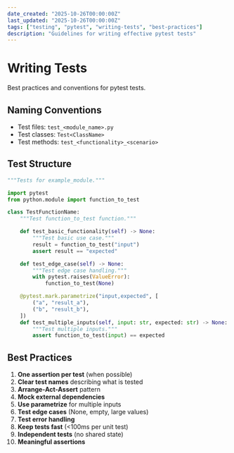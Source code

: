 ```yaml
---
date_created: "2025-10-26T00:00:00Z"
last_updated: "2025-10-26T00:00:00Z"
tags: ["testing", "pytest", "writing-tests", "best-practices"]
description: "Guidelines for writing effective pytest tests"
---
```

# Writing Tests

Best practices and conventions for pytest tests.

## Naming Conventions

- Test files: `test_<module_name>.py`
- Test classes: `Test<ClassName>`
- Test methods: `test_<functionality>_<scenario>`

## Test Structure

```python
"""Tests for example_module."""

import pytest
from python.module import function_to_test

class TestFunctionName:
    """Test function_to_test function."""

    def test_basic_functionality(self) -> None:
        """Test basic use case."""
        result = function_to_test("input")
        assert result == "expected"

    def test_edge_case(self) -> None:
        """Test edge case handling."""
        with pytest.raises(ValueError):
            function_to_test(None)

    @pytest.mark.parametrize("input,expected", [
        ("a", "result_a"),
        ("b", "result_b"),
    ])
    def test_multiple_inputs(self, input: str, expected: str) -> None:
        """Test multiple inputs."""
        assert function_to_test(input) == expected
```

## Best Practices

1. **One assertion per test** (when possible)
2. **Clear test names** describing what is tested
3. **Arrange-Act-Assert** pattern
4. **Mock external dependencies**
5. **Use parametrize** for multiple inputs
6. **Test edge cases** (None, empty, large values)
7. **Test error handling**
8. **Keep tests fast** (<100ms per unit test)
9. **Independent tests** (no shared state)
10. **Meaningful assertions**
